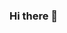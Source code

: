 ### Hi there 👋

<!--
**gkr1999/gkr1999** is a ✨ _special_ ✨ repository because its `README.md` (this file) appears on your GitHub profile.

Меня зовут Карина 

